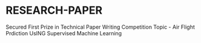 # RESEARCH-PAPER
Secured First Prize in Technical Paper Writing Competition
Topic - Air Flight Prdiction UsING Supervised Machine Learning
